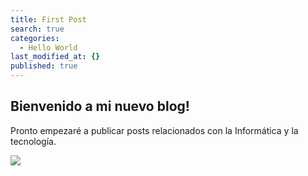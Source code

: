 ```yaml
---
title: First Post
search: true
categories:
  - Hello World
last_modified_at: {}
published: true
---
```


## Bienvenido a mi nuevo blog!


Pronto empezaré a publicar posts relacionados con la Informática y la tecnología.

![]({{site.baseurl}}/https://imgur.com/gallery/i4PuQbc)